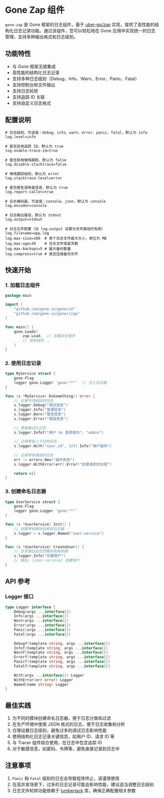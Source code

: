 # Gone Zap 组件

`gone-zap` 是 Gone 框架的日志组件，基于 [uber-go/zap](https://github.com/uber-go/zap) 实现，提供了高性能的结构化日志记录功能。通过该组件，您可以轻松地在 Gone 应用中实现统一的日志管理，支持多种输出格式和日志级别。

## 功能特性

- 与 Gone 框架无缝集成
- 高性能的结构化日志记录
- 支持多种日志级别（Debug、Info、Warn、Error、Panic、Fatal）
- 支持控制台和文件输出
- 支持日志轮转
- 支持追踪 ID 关联
- 支持自定义日志格式


## 配置说明

```properties
# 日志级别，可选值：debug、info、warn、error、panic、fatal，默认为 info
log.level=info

# 是否启用追踪 ID，默认为 true
log.enable-trace-id=true

# 是否禁用堆栈跟踪，默认为 false
log.disable-stacktrace=false

# 堆栈跟踪级别，默认为 error
log.stacktrace-level=error

# 是否报告调用者信息，默认为 true
log.report-caller=true

# 日志编码器，可选值：console、json，默认为 console
log.encoder=console

# 日志输出路径，默认为 stdout
log.output=stdout

# 日志文件配置（当 log.output 设置为文件路径时有效）
log.filename=app.log
log.max-size=100  # 单个日志文件最大大小，单位为 MB
log.max-age=30    # 日志文件保留天数
log.max-backups=5 # 最大备份数量
log.compress=true # 是否压缩备份文件
```

## 快速开始

### 1. 加载日志组件

```go
package main

import (
    "github.com/gone-io/gone/v2"
    "github.com/gone-io/goner/zap"
)

func main() {
    gone.Loads(
        zap.Load,  // 加载日志组件
        // 其他组件...
    )
}
```

### 2. 使用日志记录

```go
type MyService struct {
    gone.Flag
    logger gone.Logger `gone:"*"`  // 注入日志器
}

func (s *MyService) DoSomething() error {
    // 记录不同级别的日志
    s.logger.Debug("调试信息")
    s.logger.Info("普通信息")
    s.logger.Warn("警告信息")
    s.logger.Error("错误信息")
    
    // 使用格式化日志
    s.logger.Infof("用户 %s 登录成功", "admin")
    
    // 记录带有上下文的日志
    s.logger.With("user_id", 123).Info("用户操作")
    
    // 记录带有错误的日志
    err := errors.New("操作失败")
    s.logger.WithError(err).Error("处理请求时出错")
    
    return nil
}
```

### 3. 创建命名日志器

```go
type UserService struct {
    gone.Flag
    logger gone.Logger `gone:"*"`
}

func (s *UserService) Init() {
    // 创建带有模块名称的日志器
    s.logger = s.logger.Named("user-service")
}

func (s *UserService) CreateUser() {
    // 日志输出会包含模块名称前缀
    s.logger.Info("创建用户")
    // 输出: [user-service] 创建用户
}
```

## API 参考

### Logger 接口

```go
type Logger interface {
    Debug(args ...interface{})
    Info(args ...interface{})
    Warn(args ...interface{})
    Error(args ...interface{})
    Panic(args ...interface{})
    Fatal(args ...interface{})
    
    Debugf(template string, args ...interface{})
    Infof(template string, args ...interface{})
    Warnf(template string, args ...interface{})
    Errorf(template string, args ...interface{})
    Panicf(template string, args ...interface{})
    Fatalf(template string, args ...interface{})
    
    With(args ...interface{}) Logger
    WithError(err error) Logger
    Named(name string) Logger
}
```

## 最佳实践

1. 为不同的模块创建命名日志器，便于日志分类和过滤
2. 在生产环境中使用 JSON 格式的日志，便于日志收集和分析
3. 合理设置日志级别，避免过多的调试日志影响性能
4. 使用结构化日志记录关键信息，如用户 ID、请求 ID 等
5. 与 Tracer 组件结合使用，在日志中包含追踪 ID
6. 对于敏感信息，如密码、令牌等，避免直接记录到日志中

## 注意事项

1. `Panic` 和 `Fatal` 级别的日志会导致程序终止，请谨慎使用
2. 在高并发场景下，过多的日志记录可能会影响性能，建议适当调整日志级别
3. 日志文件轮转功能依赖于 [lumberjack](https://github.com/natefinch/lumberjack) 库，确保正确配置相关参数
